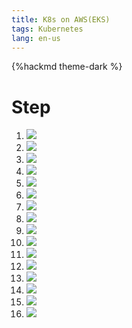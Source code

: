 ```yaml
---
title: K8s on AWS(EKS)
tags: Kubernetes
lang: en-us
---
```


{%hackmd theme-dark %}

# Step
1. ![](https://i.imgur.com/rAelFuI.png)
2. ![](https://i.imgur.com/MpY2Ax6.png)
3. ![](https://i.imgur.com/l3o33Fu.png)
4. ![](https://i.imgur.com/XGbwu23.png)
5. ![](https://i.imgur.com/3jmLUhe.png)
6. ![](https://i.imgur.com/3dgdjqO.png)
7. ![](https://i.imgur.com/b3kPBxq.png)
8. ![](https://i.imgur.com/XehcK8u.png)
9. ![](https://i.imgur.com/d61txQ2.png)
10. ![](https://i.imgur.com/rWEMiGz.png)
11. ![](https://i.imgur.com/O4hruPi.png)
12. ![](https://i.imgur.com/gcpf57r.png)
13. ![](https://i.imgur.com/xwjQD92.png)
14. ![](https://i.imgur.com/jieWWKh.png)
15. ![](https://i.imgur.com/gE17oCa.png)
16. ![](https://i.imgur.com/x80Xg2B.png)
